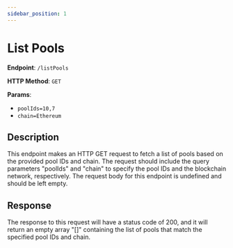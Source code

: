 ```yaml
---
sidebar_position: 1
---
```


# List Pools

**Endpoint**: `/listPools`

**HTTP Method**: `GET`

**Params**:

- `poolIds=10,7`
- `chain=Ethereum`

## Description

This endpoint makes an HTTP GET request to fetch a list of pools based on the provided pool IDs and chain. The request should include the query parameters "poolIds" and "chain" to specify the pool IDs and the blockchain network, respectively.
The request body for this endpoint is undefined and should be left empty.

## Response

The response to this request will have a status code of 200, and it will return an empty array "[]" containing the list of pools that match the specified pool IDs and chain.
